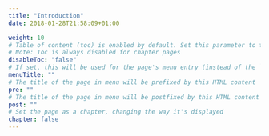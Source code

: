```yaml
---
title: "Introduction"
date: 2018-01-28T21:58:09+01:00

weight: 10
# Table of content (toc) is enabled by default. Set this parameter to true to disable it.
# Note: Toc is always disabled for chapter pages
disableToc: "false"
# If set, this will be used for the page's menu entry (instead of the `title` attribute)
menuTitle: ""
# The title of the page in menu will be prefixed by this HTML content
pre: ""
# The title of the page in menu will be postfixed by this HTML content
post: ""
# Set the page as a chapter, changing the way it's displayed
chapter: false
---
```

